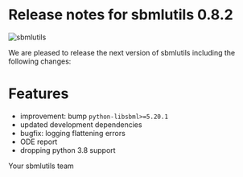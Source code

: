 # Release notes for sbmlutils 0.8.2
![sbmlutils](https://github.com/matthiaskoenig/sbmlutils/raw/develop/docs_builder/images/sbmlutils-logo-60.png)

We are pleased to release the next version of sbmlutils including the 
following changes:

# Features

- improvement: bump `python-libsbml>=5.20.1`
- updated development dependencies
- bugfix: logging flattening errors
- ODE report
- dropping python 3.8 support

Your sbmlutils team
